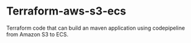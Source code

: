 # Terraform-aws-s3-ecs
Terraform code that can build an maven application using codepipeline from Amazon S3 to ECS.
